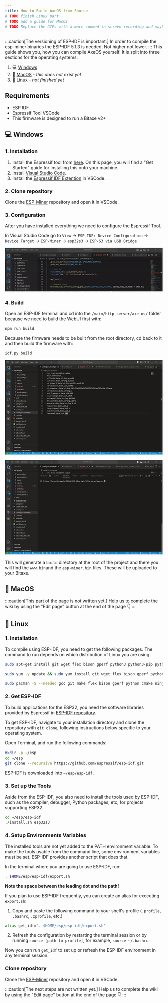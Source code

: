 ```yaml
---
title: How to Build AxeOS from Source
# TODO finish Linux part
# TODO add a guide for MacOS
# TODO Replace the GIFs with a more zoomed-in screen recording and maybe a better format (webp? webm?)
---
```


:::caution[The versioning of ESP-IDF is important.]
In order to compile the esp-miner binaries the ESP-IDF 5.1.3 is needed. Not higher not lower.
:::
This guide shows you, how you can compile AxeOS yourself. It is split into three sections for the operating systems:

1. 💻 [Windows](#-windows)
2. 🍏 [MacOS](#-macos) - _this does not exist yet_
3. 🐧 [Linux](#-linux) - _not finished yet_

## Requirements

- ESP IDF
- Espressif Tool VSCode
- This firmware is designed to run a Bitaxe v2+

## 💻 Windows

### 1. Installation

1. Install the Espressif tool from [here](https://docs.espressif.com/projects/esp-idf/en/latest/esp32/get-started/windows-setup.html).
   On this page, you will find a "Get Started" guide for installing this onto your machine.
2. Install [Visual Studio Code](https://code.visualstudio.com/).
3. Install the [Espressif IDF Extention](https://marketplace.visualstudio.com/items?itemName=espressif.esp-idf-extension) in VSCode.

### 2. Clone repository

Clone the [ESP-Miner](https://github.com/skot/ESP-Miner) repository and open it in VSCode.

### 3. Configuration

After you have installed everything we need to configure the Espressif Tool.

In Visual Studio Code go to `View` → `ESP-IDF: Device Configuration` → `Device Target` → `ESP-Miner` → `esp32s3` → `ESP-S3 via USB Bridge`

![configure-1](./configure-1.gif)

### 4. Build

Open an ESP-IDF terminal and cd into the `/main/http_server/axe-os/` folder because we need to build the WebUI first with:

```bash
npm run build
```

Because the firmware needs to be built from the root directory, cd back to it and then build the firmware with:

```bash
idf.py build
```

![terminal](./terminal.gif)

![terminal2](./terminal1.gif)

This will generate a `build` directory at the root of the project and there you will find the `www.bin`and the `esp-miner.bin` files. These will be uploaded to your Bitaxe.

## 🍏 MacOS

:::caution[This part of the page is not written yet.]
Help us to complete the wiki by using the "Edit page" button at the end of the page 👇
:::

## 🐧 Linux

### 1. Installation

To compile using ESP-IDF, you need to get the following packages. The command to run depends on which distribution of Linux you are using:

```bash title="Ubuntu & Debian"
sudo apt-get install git wget flex bison gperf python3 python3-pip python3-venv cmake ninja-build ccache libffi-dev libssl-dev dfu-util libusb-1.0-0
```

```bash title="CentOS 7 & 8"
sudo yum -y update && sudo yum install git wget flex bison gperf python3 cmake ninja-build ccache dfu-util libusbx
```

```bash title="Arch"
sudo pacman -S --needed gcc git make flex bison gperf python cmake ninja ccache dfu-util libusb
```

### 2. Get ESP-IDF

To build applications for the ESP32, you need the software libraries provided by Espressif in [ESP-IDF repository](https://github.com/espressif/esp-idf).

To get ESP-IDF, navigate to your installation directory and clone the repository with `git clone`, following instructions below specific to your operating system.

Open Terminal, and run the following commands:

```bash
mkdir -p ~/esp
cd ~/esp
git clone --recursive https://github.com/espressif/esp-idf.git
```

ESP-IDF is downloaded into `~/esp/esp-idf`.

### 3. Set up the Tools

Aside from the ESP-IDF, you also need to install the tools used by ESP-IDF, such as the compiler, debugger, Python packages, etc, for projects supporting ESP32.

```bash
cd ~/esp/esp-idf
./install.sh esp32s3
```

### 4. Setup Environments Variables

The installed tools are not yet added to the PATH environment variable. To make the tools usable from the command line, some environment variables must be set. ESP-IDF provides another script that does that.

In the terminal where you are going to use ESP-IDF, run:

```bash
. $HOME/esp/esp-idf/export.sh
```

**Note the space between the leading dot and the path!**

If you plan to use ESP-IDF frequently, you can create an alias for executing `export.sh`:

1. Copy and paste the following command to your shell's profile (`.profile`, `.bashrc`, `.zprofile`, etc.)

```bash
alias get_idf='. $HOME/esp/esp-idf/export.sh'
```

2. Refresh the configuration by restarting the terminal session or by running `source [path to profile]`, for example, `source ~/.bashrc`.

Now you can run `get_idf` to set up or refresh the ESP-IDF environment in any terminal session.

### Clone repository

Clone the [ESP-Miner](https://github.com/skot/ESP-Miner) repository and open it in VSCode.

:::caution[The next steps are not written yet.]
Help us to complete the wiki by using the "Edit page" button at the end of the page 👇
:::
